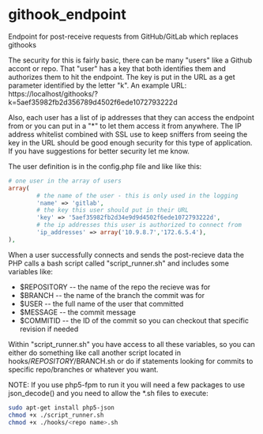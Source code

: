 githook_endpoint
================

Endpoint for post-receive requests from GitHub/GitLab which replaces githooks

The security for this is fairly basic, there can be many "users" like a Github accont or repo.
That "user" has a key that both identifies them and authorizes them to hit the endpoint.
The key is put in the URL as a get parameter identified by the letter "k".
An example URL:
https://localhost/githooks/?k=5aef35982fb2d356789d4502f6ede1072793222d

Also, each user has a list of ip addresses that they can access the endpoint from or you can put in a "*" to let them access it from anywhere.
The IP address whitelist combined with SSL use to keep sniffers from seeing the key in the URL should be good enough security for this type of application.  If you have suggestions for better security let me know.

The user definition is in the config.php file and like like this:
```php
# one user in the array of users
array(
        # the name of the user - this is only used in the logging
        'name' => 'gitlab', 
        # the key this user should put in their URL
        'key' => '5aef35982fb2d34e9d9d4502f6ede1072793222d', 
        # the ip addresses this user is authorized to connect from
        'ip_addresses' => array('10.9.8.7','172.6.5.4'), 
),
```

When a user successfully connects and sends the post-recieve data the PHP calls a bash script called "script_runner.sh" and includes some variables like:
* $REPOSITORY -- the name of the repo the recieve was for
* $BRANCH -- the name of the branch the commit was for
* $USER -- the full name of the user that committed
* $MESSAGE -- the commit message
* $COMMITID -- the ID of the commit so you can checkout that specific revision if needed

Within "script_runner.sh" you have access to all these variables, so you can either do something like call another script located in hooks/$REPOSITORY/$BRANCH.sh or do if statements looking for commits to specific repo/branches or whatever you want.

NOTE: If you use php5-fpm to run it you will need a few packages to use json_decode() and you need to allow the *.sh files to execute:
```bash
sudo apt-get install php5-json
chmod +x ./script_runner.sh
chmod +x ./hooks/<repo name>.sh
```
